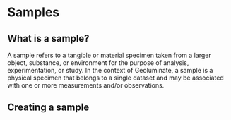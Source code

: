 # Samples

## What is a sample?

A sample refers to a tangible or material specimen taken from a larger object, substance, or environment for the purpose of analysis, experimentation, or study. In the context of Geoluminate, a sample is a physical specimen that belongs to a single dataset and may be associated with one or more measurements and/or observations. 


## Creating a sample


